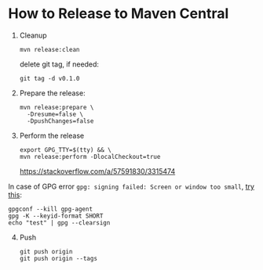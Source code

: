 # How to Release to Maven Central

1. Cleanup

   ```shell
   mvn release:clean
   ```

   delete git tag, if needed:

   ```shell
   git tag -d v0.1.0
   ```
2. Prepare the release:

   ```shell
   mvn release:prepare \
     -Dresume=false \
     -DpushChanges=false
   ```
3. Perform the release

   ```shell
   export GPG_TTY=$(tty) && \
   mvn release:perform -DlocalCheckout=true
   ```

   https://stackoverflow.com/a/57591830/3315474

In case of GPG error
`gpg: signing failed: Screen or window too small`, [try this](https://stackoverflow.com/a/67498543/3315474):

```shell
gpgconf --kill gpg-agent
gpg -K --keyid-format SHORT
echo "test" | gpg --clearsign
```

4. Push

   ```shell
   git push origin 
   git push origin --tags
   ```

